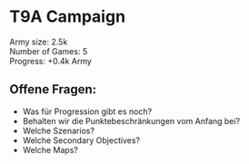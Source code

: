# T9A Campaign
Army size: 2.5k  
Number of Games: 5  
Progress: +0.4k Army  

## Offene Fragen:
 - Was für Progression gibt es noch?  
 - Behalten wir die Punktebeschränkungen vom Anfang bei? 
 - Welche Szenarios? 
 - Welche Secondary Objectives?
 - Welche Maps? 
